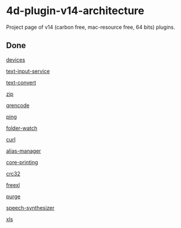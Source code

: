 # 4d-plugin-v14-architecture
Project page of v14 (carbon free, mac-resource free, 64 bits) plugins.

Done
---

[devices](https://github.com/miyako/4d-plugin-devices)

[text-input-service](https://github.com/miyako/4d-plugin-text-input-service)

[text-convert](https://github.com/miyako/4d-plugin-text-convert)

[zip](https://github.com/miyako/4d-plugin-zip)

[qrencode](https://github.com/miyako/4d-plugin-qrencode)

[ping](https://github.com/miyako/4d-plugin-ping)

[folder-watch](https://github.com/miyako/4d-plugin-folder-watch)

[curl](https://github.com/miyako/4d-plugin-curl)

[alias-manager](https://github.com/miyako/4d-plugin-alias-manager)

[core-printing](https://github.com/miyako/4d-plugin-core-printing)

[crc32](https://github.com/miyako/4d-plugin-crc32)

[freexl](https://github.com/miyako/wak-freexl)

[purge](https://github.com/miyako/4d-plugin-purge)

[speech-synthesizer](https://github.com/miyako/4d-plugin-speech-synthesizer)

[xls](https://github.com/miyako/4d-plugin-xls)

